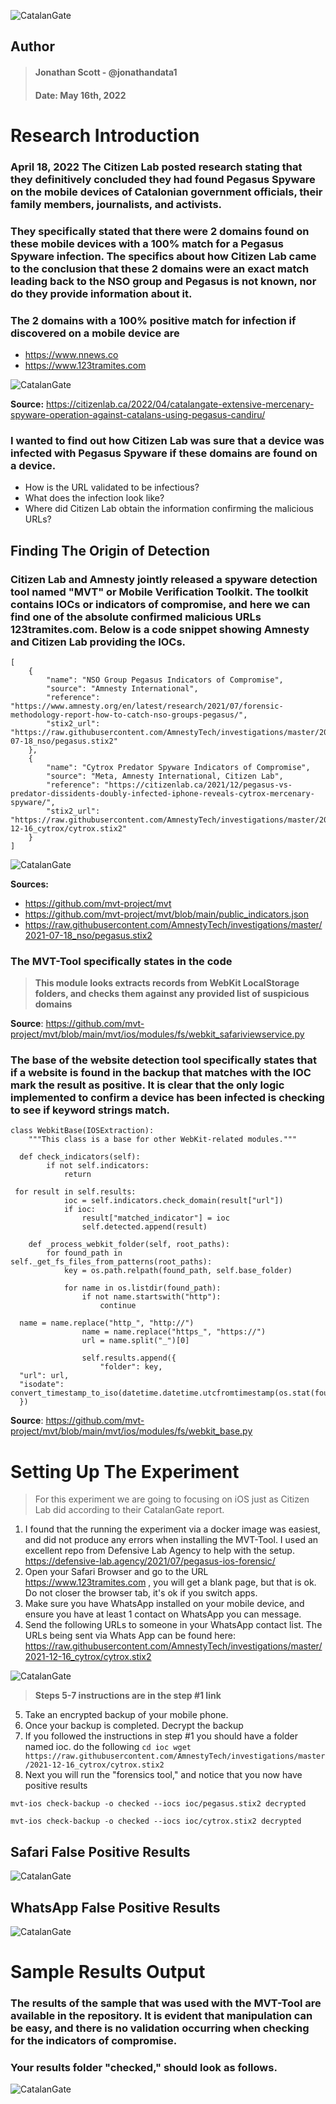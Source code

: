 

![CatalanGate](https://i.postimg.cc/5ym5btDj/catalangate.png)

## Author
> #### Jonathan Scott - @jonathandata1
> #### Date: May 16th, 2022
# Research Introduction

###  April 18, 2022 The Citizen Lab posted research stating that they definitively concluded they had found Pegasus Spyware on the mobile devices of Catalonian government officials, their family members, journalists, and activists. 

### They specifically stated that there were 2 domains found on these mobile devices with a 100% match for a Pegasus Spyware infection. The specifics about how Citizen Lab came to the conclusion that these 2 domains were an exact match leading back to the NSO group and Pegasus is not known, nor do they provide information about it. 

### The 2 domains with a 100% positive match for infection if discovered on a mobile device are
 - https://www.nnews.co
 - https://www.123tramites.com
 
![CatalanGate](https://i.postimg.cc/gJxkGt5h/Screen-Shot-2022-05-16-at-3-57-08-PM.png)

**Source:** https://citizenlab.ca/2022/04/catalangate-extensive-mercenary-spyware-operation-against-catalans-using-pegasus-candiru/

### I wanted to find out how Citizen Lab was sure that a device was infected with Pegasus Spyware if these domains are found on a device. 
- How is the URL validated to be infectious?
- What does the infection look like?
- Where did Citizen Lab obtain the information confirming the malicious URLs?

## Finding The Origin of Detection

### Citizen Lab and Amnesty jointly released a spyware detection tool named "MVT" or Mobile Verification Toolkit. The toolkit contains IOCs or indicators of compromise, and here we can find one of the absolute confirmed malicious URLs 123tramites.com. Below is a code snippet showing Amnesty and Citizen Lab providing the IOCs. 

    [
        {
            "name": "NSO Group Pegasus Indicators of Compromise",
            "source": "Amnesty International",
            "reference": "https://www.amnesty.org/en/latest/research/2021/07/forensic-methodology-report-how-to-catch-nso-groups-pegasus/",
            "stix2_url": "https://raw.githubusercontent.com/AmnestyTech/investigations/master/2021-07-18_nso/pegasus.stix2"
        },
        {
            "name": "Cytrox Predator Spyware Indicators of Compromise",
            "source": "Meta, Amnesty International, Citizen Lab",
            "reference": "https://citizenlab.ca/2021/12/pegasus-vs-predator-dissidents-doubly-infected-iphone-reveals-cytrox-mercenary-spyware/",
            "stix2_url": "https://raw.githubusercontent.com/AmnestyTech/investigations/master/2021-12-16_cytrox/cytrox.stix2"
        }
    ]
![CatalanGate](https://i.postimg.cc/qBY66yx0/Screen-Shot-2022-05-16-at-4-03-06-PM.png)


**Sources:**
- https://github.com/mvt-project/mvt
- https://github.com/mvt-project/mvt/blob/main/public_indicators.json
- https://raw.githubusercontent.com/AmnestyTech/investigations/master/2021-07-18_nso/pegasus.stix2

### The MVT-Tool specifically states in the code

> **This module looks extracts records from WebKit LocalStorage folders, and checks them against any provided list of suspicious domains**

**Source**: https://github.com/mvt-project/mvt/blob/main/mvt/ios/modules/fs/webkit_safariviewservice.py

### The base of the website detection tool specifically states that if a website is found in the backup that matches with the IOC mark the result as positive. It is clear that the only logic implemented to confirm a device has been infected is checking to see if keyword strings match.

    class WebkitBase(IOSExtraction):  
        """This class is a base for other WebKit-related modules."""  
      
      def check_indicators(self):  
            if not self.indicators:  
                return  
      
     for result in self.results:  
                ioc = self.indicators.check_domain(result["url"])  
                if ioc:  
                    result["matched_indicator"] = ioc  
                    self.detected.append(result)  
      
        def _process_webkit_folder(self, root_paths):  
            for found_path in self._get_fs_files_from_patterns(root_paths):  
                key = os.path.relpath(found_path, self.base_folder)  
      
                for name in os.listdir(found_path):  
                    if not name.startswith("http"):  
                        continue  
      
      name = name.replace("http_", "http://")  
                    name = name.replace("https_", "https://")  
                    url = name.split("_")[0]  
      
                    self.results.append({  
                        "folder": key,  
      "url": url,  
      "isodate": convert_timestamp_to_iso(datetime.datetime.utcfromtimestamp(os.stat(found_path).st_mtime)),  
      })

  
**Source**: https://github.com/mvt-project/mvt/blob/main/mvt/ios/modules/fs/webkit_base.py

# Setting Up The Experiment

> For this experiment we are going to focusing on iOS just as Citizen Lab did according to their CatalanGate report. 
 
 1. I found that the running the experiment via a docker image was easiest, and did not produce any errors when installing the MVT-Tool. I used an excellent repo from Defensive Lab Agency to help with the setup. https://defensive-lab.agency/2021/07/pegasus-ios-forensic/ 
 2. Open your Safari Browser and go to the URL https://www.123tramites.com , you will get a blank page, but that is ok. Do not closer the browser tab, it's ok if you switch apps. 
 3. Make sure you have WhatsApp installed on your mobile device, and ensure you have at least 1 contact on WhatsApp you can message.  
 4. Send the following URLs to someone in your WhatsApp contact list. The URLs being sent via Whats App can be found here: https://raw.githubusercontent.com/AmnestyTech/investigations/master/2021-12-16_cytrox/cytrox.stix2

![CatalanGate](https://i.postimg.cc/pXrfjPjb/Screen-Shot-2022-05-16-at-3-19-46-PM.png)

> **Steps 5-7 instructions are in the step #1 link**

5. Take an encrypted backup of your mobile phone. 
6. Once your backup is completed. Decrypt the backup
7. If you followed the instructions in step #1 you should have a folder named ioc. do the following
`cd ioc
wget https://raw.githubusercontent.com/AmnestyTech/investigations/master/2021-12-16_cytrox/cytrox.stix2`
8. Next you will run the "forensics tool," and notice that you now have positive results
```
mvt-ios check-backup -o checked --iocs ioc/pegasus.stix2 decrypted
```
```
mvt-ios check-backup -o checked --iocs ioc/cytrox.stix2 decrypted

```
## Safari False Positive Results


![CatalanGate](https://i.postimg.cc/XJHMY9my/pegasus-infection.png)

## WhatsApp False Positive Results

![CatalanGate](https://i.postimg.cc/gctdzPbB/Screen-Shot-2022-05-16-at-3-32-50-PM.png)

# Sample Results Output

### The results of the sample that was used with the MVT-Tool are available in the repository. It is evident that manipulation can be easy, and there is no validation occurring when checking for the indicators of compromise. 

### Your results folder "checked," should look as follows. 

![CatalanGate](https://i.postimg.cc/FzGsVfYy/Screen-Shot-2022-05-16-at-6-42-47-PM.png)
